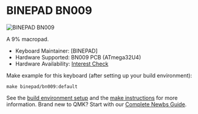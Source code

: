 # BINEPAD BN009

![BINEPAD BN009](https://imgur.com/fu0iXD0.jpg)

A 9% macropad.

* Keyboard Maintainer: [BINEPAD]
* Hardware Supported: BN009 PCB (ATmega32U4)
* Hardware Availability: [Interest Check](https://www.binepad.com/bn009)

Make example for this keyboard (after setting up your build environment):

    make binepad/bn009:default

See the [build environment setup](https://docs.qmk.fm/#/getting_started_build_tools) and the [make instructions](https://docs.qmk.fm/#/getting_started_make_guide) for more information. Brand new to QMK? Start with our [Complete Newbs Guide](https://docs.qmk.fm/#/newbs).
